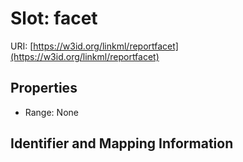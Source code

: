 # Slot: facet

URI: [https://w3id.org/linkml/reportfacet](https://w3id.org/linkml/reportfacet)



<!-- no inheritance hierarchy -->


## Properties

 * Range: None



## Identifier and Mapping Information





